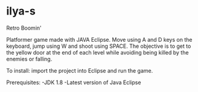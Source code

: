 # ilya-s
Retro Boomin'

Platformer game made with JAVA Eclipse.
Move using A and D keys on the keyboard, jump using W and shoot using SPACE. 
The objective is to get to the yellow door at the end of each level while avoiding being killed by the enemies or falling.

To install: import the project into Eclipse and run the game.

Prerequisites:
-JDK 1.8
-Latest version of Java Eclipse
